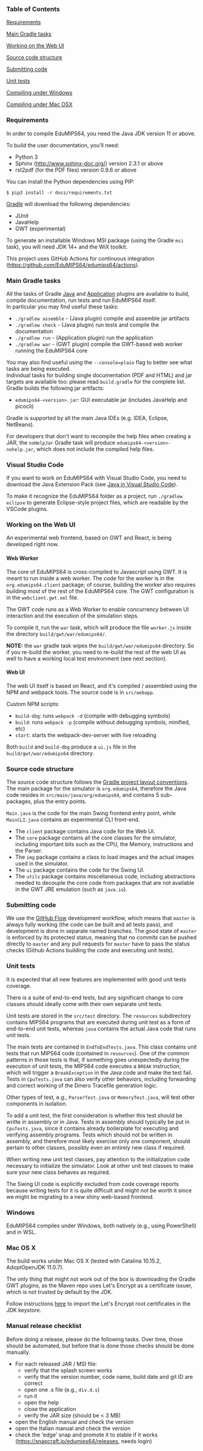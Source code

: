 ### Table of Contents

[Requirements](#requirements)

[Main Gradle tasks](#main-gradle-tasks)

[Working on the Web UI](#working-on-the-web-ui)

[Source code structure](#source-code-structure)

[Submitting code](#submitting-code)

[Unit tests](#unit-tests)

[Compiling under Windows](#windows)

[Compiling under Mac OSX](#mac-os-x)

### Requirements

In order to compile EduMIPS64, you need the Java JDK version 11 or above.

To build the user documentation, you'll need:

- Python 3
- Sphinx (http://www.sphinx-doc.org/) version 2.3.1 or above
- rst2pdf (for the PDF files) version 0.9.6 or above

You can install the Python dependencies using PIP:

```
$ pip3 install -r docs/requirements.txt
```

[Gradle](https://gradle.org/) will download the following dependencies:

- JUnit
- JavaHelp
- GWT (experimental)

To generate an installable Windows MSI package (using the Gradle `msi` task), you will need 
JDK 14+ and the WiX toolkit.

This project uses GitHub Actions for continuous integration
(https://github.com/EduMIPS64/edumips64/actions).

### Main Gradle tasks

All the tasks of Gradle
[Java](https://docs.gradle.org/current/userguide/java_plugin.html#sec:java_tasks) and
[Application](https://docs.gradle.org/current/userguide/application_plugin.html#sec:application_tasks)
plugins are available to build,
compile documentation, run tests and run EduMIPS64 itself.  
In particular you may find useful these tasks:

- `./gradlew assemble` - (Java plugin) compile and assemble jar artifacts
- `./gradlew check` - (Java plugin) run tests and compile the documentation
- `./gradlew run` - (Application plugin) run the application
- `./gradlew war` - (GWT plugin) compile the GWT-based web worker running the EduMIPS64 core

You may also find useful using the `--console=plain` flag to better see what tasks
are being executed.  
Individual tasks for building single documentation (PDF and HTML) and jar targets
are available too: please read `build.gradle` for the complete list.  
Gradle builds the following jar artifacts:

- `edumips64-<version>.jar`: GUI executable jar (includes JavaHelp and picocli)

Gradle is supported by all the main Java IDEs (e.g. IDEA, Eclipse, NetBeans).

For developers that don't want to recompile the help files when creating a JAR, the
`noHelpJar` Gradle task will produce `edumips64-<version>-nohelp.jar`, which does
not include the compiled help files.

### Visual Studio Code

If you want to work on EduMIPS64 with Visual Studio Code, you need to download the Java Extension Pack
(see [Java in Visual Studio Code](https://code.visualstudio.com/docs/languages/java)).

To make it recognize the EduMIPS64 folder as a project, run `./gradlew eclipse` to generate
Eclipse-style project files, which are readable by the VSCode plugins.

### Working on the Web UI

An experimental web frontend, based on GWT and React, is being developed
right now.

#### Web Worker

The core of EduMIPS64 is cross-compiled to Javascript using GWT. It is meant to
run inside a web worker. The code for the worker is in the `org.edumips64.client`
package; of course, building the worker also requires building most of the rest
of the EduMIPS64 core. The GWT configuration is in the `webclient.gwt.xml` file.

The GWT code runs as a Web Worker to enable concurrency between UI interaction
and the execution of the simulation steps.

To compile it, run the `war` task, which will produce the file `worker.js` inside
the directory `build/gwt/war/edumips64/`.

**NOTE:** the `war` gradle task wipes the `build/gwt/war/edumips64` directory.
So if you re-build the worker, you need to re-build the rest of the web UI as well
to have a working local test environment (see next section).

#### Web UI

The web UI itself is based on React, and it's compiled / assembled using the NPM and
webpack tools. The source code is in `src/webapp`.

Custom NPM scripts:

- `build-dbg`: runs `webpack -d` (compile with debugging symbols)
- `build`: runs `webpack -p` (compile without debugging symbols, minified, etc)
- `start`: starts the webpack-dev-server with live reloading

Both `build` and `build-dbg` produce a `ui.js` file in the `build/gwt/war/edumips64` directory.

### Source code structure

The source code structure follows the [Gradle project layout conventions](https://docs.gradle.org/current/userguide/java_plugin.html#N152C8).
The main package for the simulator is `org.edumips64`, therefore the Java code
resides in `src/main/java/org/edumips64`, and contains 5 sub-packages, plus
the entry points.

`Main.java` is the code for the main Swing frontend entry point, while `MainCLI.java`
contains an experimental CLI front-end.

- The `client` package contains Java code for the Web UI.
- The `core` package contains all the core classes for the simulator, including
  important bits such as the CPU, the Memory, instructions and the Parser.
- The `img` package contains a class to load images and the actual images used
  in the simulator.
- The `ui` package contains the code for the Swing UI.
- The `utils` package contains miscellaneous code, including abstractions needed
  to decouple the core code from packages that are not available in the GWT
  JRE emulation (such as `java.io`).

### Submitting code

We use the [GitHub Flow](http://scottchacon.com/2011/08/31/github-flow.html)
development workflow, which means that `master` is always fully working
(the code can be built and all tests pass), and development is done in separate
named branches. The good state of `master` is enforced by its protected
status, meaning that no commits can be pushed directly to `master` and any
pull requests for `master` have to pass the status checks (Github Actions building
the code and executing unit tests).

### Unit tests

It is expected that all new features are implemented with good unit tests coverage.

There is a suite of end-to-end tests, but any significant change to core classes
should ideally come with their own separate unit tests.

Unit tests are stored in the `src/test` directory. The `resources`
subdirectory contains MIPS64 programs that are executed during unit test as a
form of end-to-end unit tests, whereas `java` contains the actual Java code
that runs unit tests.

The main tests are contained in `EndToEndTests.java`. This class contains unit
tests that run MIPS64 code (contained in `resources`). One of the common
patterns in those tests is that, if something goes unexpectedly during the
execution of unit tests, the MIPS64 code executes a `BREAK` instruction, which
will trigger a `BreakException` in the Java code and make the test fail. Tests
in `CpuTests.java` can also verify other behaviors, including forwarding and
correct working of the Dinero Tracefile generation logic.

Other types of test, e.g., `ParserTest.java` or `MemoryTest.java`, will test
other components in isolation.

To add a unit test, the first consideration is whether this test should be
writte in assembly or in Java. Tests in assembly should typically be put in
`CpuTests.java`, since it contains already boilerplate for executing and
verifying assembly programs. Tests which should not be written in assembly,
and therefore most likely exercise only one component, should pertain to other
classes, possibly even an entirely new class if required.

When writing new unit test classes, pay attention to the initialization code
necessary to initialize the simulator. Look at other unit test classes to make
sure your new class behaves as required.

The Swing UI code is explicitly excluded from code coverage reports because
writing tests for it is quite difficult and might not be worth it since we
might be migrating to a new shiny web-based frontend.

### Windows

EduMIPS64 compiles under Windows, both natively (e.g., using PowerShell) and in WSL.

### Mac OS X

The build works under Mac OS X (tested with Catalina 10.15.2, AdoptOpenJDK 11.0.7).

The only thing that might not work out of the box is downloading the Gradle GWT
plugins, as the Maven repo uses Let's Encrypt as a certificate issuer, which
is not trusted by default by the JDK.

Follow instructions [here](https://dev.cloudburo.net/2018/06/03/install-letsencrypt-certificate-in-the-java-jdk-keystore-on-osx.html) to import the Let's Encrypt root certificates in the JDK keystore.

### Manual release checklist

Before doing a release, please do the following tasks. Over time, those should
be automated, but before that is done those checks should be done manually.

- For each released JAR / MSI file:
  - verify that the splash screen works
  - verify that the version number, code name, build date and git ID are correct
  - open one .s file (e.g., `div.d.s`)
  - run it
  - open the help
  - close the application
  - verify the JAR size (should be < 3 MB)
- open the English manual and check the version
- open the Italian manual and check the version
- check the 'edge' snap and promote it to stable if it works (https://snapcraft.io/edumips64/releases, needs login)